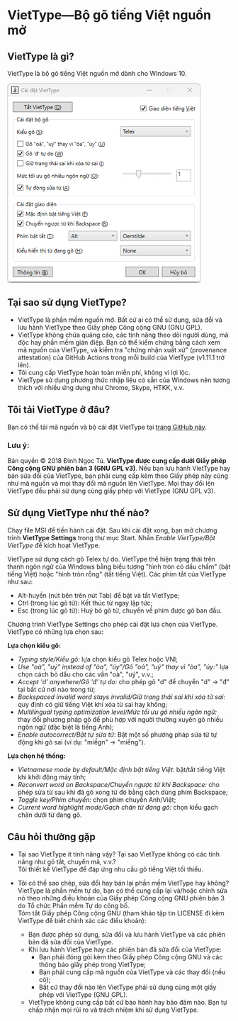 # VietType—Bộ gõ tiếng Việt nguồn mở

## VietType là gì?
VietType là bộ gõ tiếng Việt nguồn mở dành cho Windows 10.

![viettype](/viettype.png)

## Tại sao sử dụng VietType?
- VietType là phần mềm nguồn mở. Bất cứ ai có thể sử dụng, sửa đổi và lưu hành VietType theo Giấy phép Công cộng GNU (GNU GPL).
- VietType không chứa quảng cáo, các tính năng theo dõi người dùng, mã độc hay phần mềm gián điệp. Bạn có thể kiểm chứng bằng cách xem mã nguồn của VietType, và kiểm tra "chứng nhận xuất xứ" (provenance attestation) của GitHub Actions trong mỗi build của VietType (v1.11.1 trở lên).
- Tôi cung cấp VietType hoàn toàn miễn phí, không vì lợi lộc.
- VietType sử dụng phương thức nhập liệu có sẵn của Windows nên tương thích với nhiều ứng dụng như Chrome, Skype, HTKK, v.v.

## Tôi tải VietType ở đâu?
Bạn có thể tải mã nguồn và bộ cài đặt VietType tại [trang GitHub này](https://github.com/dinhngtu/VietType/releases).

### **Lưu ý**:
Bản quyền © 2018 Đinh Ngọc Tú. **VietType được cung cấp dưới Giấy phép Công cộng GNU phiên bản 3 (GNU GPL v3)**. Nếu bạn lưu hành VietType hay bản sửa đổi của VietType, bạn phải cung cấp kèm theo Giấy phép này cũng như mã nguồn và mọi thay đổi mã nguồn lên VietType. Mọi thay đổi lên VietType đều phải sử dụng cùng giấy phép với VietType (GNU GPL v3).

## Sử dụng VietType như thế nào?
Chạy file MSI để tiến hành cài đặt. Sau khi cài đặt xong, bạn mở chương trình **VietType Settings** trong thư mục Start. Nhấn *Enable VietType/Bật VietType* để kích hoạt VietType.

VietType sử dụng cách gõ Telex tự do. VietType thể hiện trạng thái trên thanh ngôn ngữ của Windows bằng biểu tượng "hình tròn có dấu chấm" (bật tiếng Việt) hoặc "hình tròn rỗng" (tắt tiếng Việt). Các phím tắt của VietType như sau:
- Alt-huyền (nút bên trên nút Tab) để bật và tắt VietType;
- Ctrl (trong lúc gõ từ): Kết thúc từ ngay lập tức;
- Esc (trong lúc gõ từ): Huỷ bỏ gõ từ, chuyển về phím được gõ ban đầu.

Chương trình VietType Settings cho phép cài đặt lựa chọn của VietType. VietType có những lựa chọn sau:

**Lựa chọn kiểu gõ:**
- *Typing style/Kiểu gõ:* lựa chọn kiểu gõ Telex hoặc VNI;
- *Use "oà", "uý" instead of "òa", "úy"/Gõ "oà", "uý" thay vì "òa", "úy:"* lựa chọn cách bỏ dấu cho các vần "oà", "uý", v.v.;
- *Accept 'd' anywhere/Gõ 'đ' tự do:* cho phép gõ "d" để chuyển "d" -> "đ" tại bất cứ nơi nào trong từ;
- *Backspaced invalid word stays invalid/Giữ trạng thái sai khi xóa từ sai:* quy định có giữ tiếng Việt khi xóa từ sai hay không;
- *Multilingual typing optimization level/Mức tối ưu gõ nhiều ngôn ngữ:* thay đổi phương pháp gõ để phù hợp với người thường xuyên gõ nhiều ngôn ngữ (đặc biệt là tiếng Anh);
- *Enable autocorrect/Bật tự sửa từ*: Bật một số phương pháp sửa từ tự động khi gõ sai (ví dụ: "miếgn" -> "miếng").

**Lựa chọn hệ thống:**
- *Vietnamese mode by default/Mặc định bật tiếng Việt:* bật/tắt tiếng Việt khi khởi động máy tính;
- *Reconvert word on Backspace/Chuyển ngược từ khi Backspace:* cho phép sửa từ sau khi đã gõ xong từ đó bằng cách dùng phím Backspace;
- *Toggle key/Phím chuyển:* chọn phím chuyển Anh/Việt;
- *Current word highlight mode/Gạch chân từ đang gõ:* chọn kiểu gạch chân dưới từ đang gõ.

## Câu hỏi thường gặp
- Tại sao VietType ít tính năng vậy? Tại sao VietType không có các tính năng như gõ tắt, chuyển mã, v.v.? \
Tôi thiết kế VietType để đáp ứng nhu cầu gõ tiếng Việt tối thiểu.

- Tôi có thể sao chép, sửa đổi hay bán lại phần mềm VietType hay không? \
VietType là phần mềm tự do, bạn có thể cung cấp lại và/hoặc chỉnh sửa nó theo những điều khoản của Giấy phép Công cộng GNU phiên bản 3 do Tổ chức Phần mềm Tự do công bố. \
Tóm tắt Giấy phép Công cộng GNU (tham khảo tập tin LICENSE đi kèm VietType để biết chính xác các điều khoản):
  - Bạn được phép sử dụng, sửa đổi và lưu hành VietType và các phiên bản đã sửa đổi của VietType.
  - Khi lưu hành VietType hay các phiên bản đã sửa đổi của VietType:
    - Bạn phải đóng gói kèm theo Giấy phép Công cộng GNU và các thông báo giấy phép trong VietType;
    - Bạn phải cung cấp mã nguồn của VietType và các thay đổi (nếu có);
    - Bất cứ thay đổi nào lên VietType phải sử dụng cùng một giấy phép với VietType (GNU GPL).
  - VietType không cung cấp bất cứ bảo hành hay bảo đảm nào. Bạn tự chấp nhận mọi rủi ro và trách nhiệm khi sử dụng VietType.
